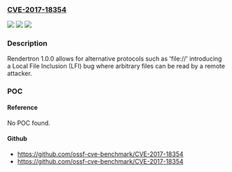 ### [CVE-2017-18354](https://cve.mitre.org/cgi-bin/cvename.cgi?name=CVE-2017-18354)
![](https://img.shields.io/static/v1?label=Product&message=n%2Fa&color=blue)
![](https://img.shields.io/static/v1?label=Version&message=n%2Fa&color=blue)
![](https://img.shields.io/static/v1?label=Vulnerability&message=n%2Fa&color=brighgreen)

### Description

Rendertron 1.0.0 allows for alternative protocols such as 'file://' introducing a Local File Inclusion (LFI) bug where arbitrary files can be read by a remote attacker.

### POC

#### Reference
No POC found.

#### Github
- https://github.com/ossf-cve-benchmark/CVE-2017-18354
- https://github.com/ossf-cve-benchmark/CVE-2017-18354

